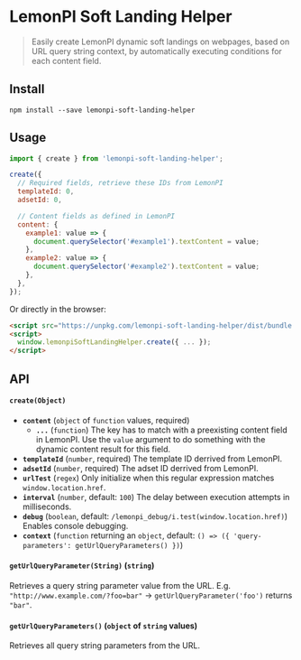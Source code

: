 # LemonPI Soft Landing Helper

> Easily create LemonPI dynamic soft landings on webpages, based on URL query string context, by automatically executing conditions for each content field.

## Install

```shell
npm install --save lemonpi-soft-landing-helper
```

## Usage

```js
import { create } from 'lemonpi-soft-landing-helper';

create({
  // Required fields, retrieve these IDs from LemonPI
  templateId: 0,
  adsetId: 0,

  // Content fields as defined in LemonPI
  content: {
    example1: value => {
      document.querySelector('#example1').textContent = value;
    },
    example2: value => {
      document.querySelector('#example2').textContent = value;
    },
  },
});
```

Or directly in the browser:

```html
<script src="https://unpkg.com/lemonpi-soft-landing-helper/dist/bundle.umd.js"></script>
<script>
  window.lemonpiSoftLandingHelper.create({ ... });
</script>
```

## API

#### `create(Object)`

- **`content`** (`object` of `function` values, required)
  - **`...`** (`function`)
    The key has to match with a preexisting content field in LemonPI. Use the `value` argument to do something with the dynamic content result for this field.
- **`templateId`** (`number`, required)
  The template ID derrived from LemonPI.
- **`adsetId`** (`number`, required)
  The adset ID derrived from LemonPI.
- **`urlTest`** (`regex`)
  Only initialize when this regular expression matches `window.location.href`.
- **`interval`** (`number`, default: `100`)
  The delay between execution attempts in milliseconds.
- **`debug`** (`boolean`, default: `/lemonpi_debug/i.test(window.location.href)`)
  Enables console debugging.
- **`context`** (`function` returning an `object`, default: `() => ({ 'query-parameters': getUrlQueryParameters() })`)

#### `getUrlQueryParameter(String)` (`string`)

Retrieves a query string parameter value from the URL. E.g. `"http://www.example.com/?foo=bar"` → `getUrlQueryParameter('foo')` returns `"bar"`.

#### `getUrlQueryParameters()` (`object` of `string` values)

Retrieves all query string parameters from the URL.
